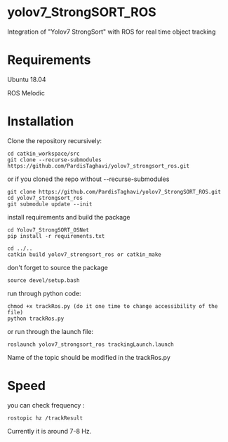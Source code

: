 # yolov7_StrongSORT_ROS
Integration of  "Yolov7 StrongSort" with ROS for real time object tracking


# Requirements
Ubuntu 18.04

ROS Melodic


# Installation

Clone the repository recursively:

```
cd catkin_workspace/src
git clone --recurse-submodules https://github.com/PardisTaghavi/yolov7_strongsort_ros.git
```
or if you cloned the repo without --recurse-submodules
```
git clone https://github.com/PardisTaghavi/yolov7_StrongSORT_ROS.git
cd yolov7_strongsort_ros
git submodule update --init
```



install requirements and build the package

```
cd Yolov7_StrongSORT_OSNet
pip install -r requirements.txt

cd ../..
catkin build yolov7_strongsort_ros or catkin_make
```
don't forget to source the package
```
source devel/setup.bash
```


run through python code:
```
chmod +x trackRos.py (do it one time to change accessibility of the file)
python trackRos.py 
```

or run through the launch file:
```
roslaunch yolov7_strongsort_ros trackingLaunch.launch
```

Name of the topic should be modified in the trackRos.py


# Speed
you can check frequency :
```
rostopic hz /trackResult
```
Currently it is around 7-8 Hz.
